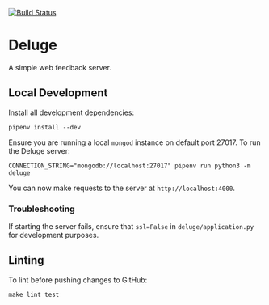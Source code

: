 [![Build Status](https://travis-ci.org/i80and/deluge.svg?branch=master)](https://travis-ci.org/i80and/deluge)

Deluge
======

A simple web feedback server.

## Local Development

Install all development dependencies:
```shell
pipenv install --dev
```

Ensure you are running a local `mongod` instance on default port 27017. To run the Deluge server:
```shell
CONNECTION_STRING="mongodb://localhost:27017" pipenv run python3 -m deluge
```

You can now make requests to the server at `http://localhost:4000`.

### Troubleshooting
If starting the server fails, ensure that `ssl=False` in `deluge/application.py` for development purposes.

## Linting

To lint before pushing changes to GitHub:
```shell
make lint test
```

